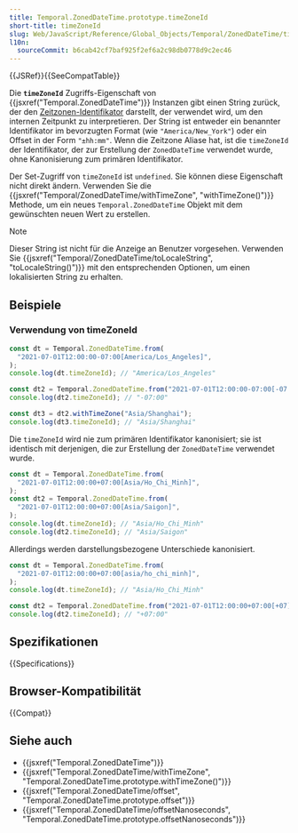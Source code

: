 ```yaml
---
title: Temporal.ZonedDateTime.prototype.timeZoneId
short-title: timeZoneId
slug: Web/JavaScript/Reference/Global_Objects/Temporal/ZonedDateTime/timeZoneId
l10n:
  sourceCommit: b6cab42cf7baf925f2ef6a2c98db0778d9c2ec46
---
```


{{JSRef}}{{SeeCompatTable}}

Die **`timeZoneId`** Zugriffs-Eigenschaft von {{jsxref("Temporal.ZonedDateTime")}} Instanzen gibt einen String zurück, der den [Zeitzonen-Identifikator](/de/docs/Web/JavaScript/Reference/Global_Objects/Temporal/ZonedDateTime#time_zones_and_offsets) darstellt, der verwendet wird, um den internen Zeitpunkt zu interpretieren. Der String ist entweder ein benannter Identifikator im bevorzugten Format (wie `"America/New_York"`) oder ein Offset in der Form `"±hh:mm"`. Wenn die Zeitzone Aliase hat, ist die `timeZoneId` der Identifikator, der zur Erstellung der `ZonedDateTime` verwendet wurde, ohne Kanonisierung zum primären Identifikator.

Der Set-Zugriff von `timeZoneId` ist `undefined`. Sie können diese Eigenschaft nicht direkt ändern. Verwenden Sie die {{jsxref("Temporal/ZonedDateTime/withTimeZone", "withTimeZone()")}} Methode, um ein neues `Temporal.ZonedDateTime` Objekt mit dem gewünschten neuen Wert zu erstellen.

> [!NOTE]
> Dieser String ist nicht für die Anzeige an Benutzer vorgesehen. Verwenden Sie {{jsxref("Temporal/ZonedDateTime/toLocaleString", "toLocaleString()")}} mit den entsprechenden Optionen, um einen lokalisierten String zu erhalten.

## Beispiele

### Verwendung von timeZoneId

```js
const dt = Temporal.ZonedDateTime.from(
  "2021-07-01T12:00:00-07:00[America/Los_Angeles]",
);
console.log(dt.timeZoneId); // "America/Los_Angeles"

const dt2 = Temporal.ZonedDateTime.from("2021-07-01T12:00:00-07:00[-07:00]");
console.log(dt2.timeZoneId); // "-07:00"

const dt3 = dt2.withTimeZone("Asia/Shanghai");
console.log(dt3.timeZoneId); // "Asia/Shanghai"
```

Die `timeZoneId` wird nie zum primären Identifikator kanonisiert; sie ist identisch mit derjenigen, die zur Erstellung der `ZonedDateTime` verwendet wurde.

```js
const dt = Temporal.ZonedDateTime.from(
  "2021-07-01T12:00:00+07:00[Asia/Ho_Chi_Minh]",
);
const dt2 = Temporal.ZonedDateTime.from(
  "2021-07-01T12:00:00+07:00[Asia/Saigon]",
);
console.log(dt.timeZoneId); // "Asia/Ho_Chi_Minh"
console.log(dt2.timeZoneId); // "Asia/Saigon"
```

Allerdings werden darstellungsbezogene Unterschiede kanonisiert.

```js
const dt = Temporal.ZonedDateTime.from(
  "2021-07-01T12:00:00+07:00[asia/ho_chi_minh]",
);
console.log(dt.timeZoneId); // "Asia/Ho_Chi_Minh"

const dt2 = Temporal.ZonedDateTime.from("2021-07-01T12:00:00+07:00[+07]");
console.log(dt2.timeZoneId); // "+07:00"
```

## Spezifikationen

{{Specifications}}

## Browser-Kompatibilität

{{Compat}}

## Siehe auch

- {{jsxref("Temporal.ZonedDateTime")}}
- {{jsxref("Temporal.ZonedDateTime/withTimeZone", "Temporal.ZonedDateTime.prototype.withTimeZone()")}}
- {{jsxref("Temporal.ZonedDateTime/offset", "Temporal.ZonedDateTime.prototype.offset")}}
- {{jsxref("Temporal.ZonedDateTime/offsetNanoseconds", "Temporal.ZonedDateTime.prototype.offsetNanoseconds")}}
